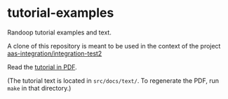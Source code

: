 # tutorial-examples
Randoop tutorial examples and text.

A clone of this repository is meant to be used in the context of the project
[aas-integration/integration-test2](https://github.com/aas-integration/integration-test2)

Read the [tutorial in PDF](https://rawgit.com/randoop/tutorial-examples/src/docs/text/randoop-tutorial.pdf).

(The tutorial text is located in `src/docs/text/`.
To regenerate the PDF, run `make` in that directory.)
